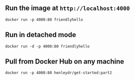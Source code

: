 ## Run the image at `http://localhost:4000`

`docker run -p 4000:80 friendlyhello`

## Run in detached mode

`docker run -d -p 4000:80 friendlyhello`

## Pull from Docker Hub on any machine

`docker run -p 4000:80 henleydr/get-started:part2`
